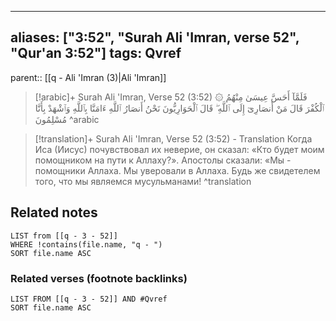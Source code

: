 
---
aliases: ["3:52", "Surah Ali 'Imran, verse 52", "Qur'an 3:52"]
tags: Qvref
---

parent:: [[q - Ali 'Imran (3)|Ali 'Imran]]

> [!arabic]+ Surah Ali 'Imran, Verse 52 (3:52)
> <span class="quran-arabic">۞ فَلَمَّآ أَحَسَّ عِيسَىٰ مِنْهُمُ ٱلْكُفْرَ قَالَ مَنْ أَنصَارِىٓ إِلَى ٱللَّهِ ۖ قَالَ ٱلْحَوَارِيُّونَ نَحْنُ أَنصَارُ ٱللَّهِ ءَامَنَّا بِٱللَّهِ وَٱشْهَدْ بِأَنَّا مُسْلِمُونَ</span>
^arabic

> [!translation]+ Surah Ali 'Imran, Verse 52 (3:52) - Translation
> Когда Иса (Иисус) почувствовал их неверие, он сказал: «Кто будет моим помощником на пути к Аллаху?». Апостолы сказали: «Мы - помощники Аллаха. Мы уверовали в Аллаха. Будь же свидетелем того, что мы являемся мусульманами!
^translation



## Related notes
```dataview
LIST from [[q - 3 - 52]]
WHERE !contains(file.name, "q - ")
SORT file.name ASC
```

### Related verses (footnote backlinks)
```dataview
LIST FROM [[q - 3 - 52]] AND #Qvref
SORT file.name ASC
```

